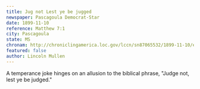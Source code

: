 ```yaml
---
title: Jug not Lest ye be jugged
newspaper: Pascagoula Democrat-Star
date: 1899-11-10
reference: Matthew 7:1
city: Pascagoula
state: MS
chronam: http://chroniclingamerica.loc.gov/lccn/sn87065532/1899-11-10/ed-1/seq-1/
featured: false
author: Lincoln Mullen
---
```


A temperance joke hinges on an allusion to the biblical phrase, "Judge not, lest ye be judged."
